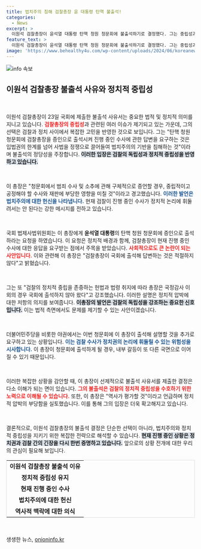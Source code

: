 ```yaml
---
title: 법치주의 침해 검찰총장 윤 대통령 탄핵 불출석!
categories:
  - News
excerpt: >
  이원석 검찰총장이 윤석열 대통령 탄핵 청원 청문회에 불출석하기로 결정했다. 그는 중립성과 법치주의를 강조하며, 현재 진행 중인 수사에 대한 답변은 적절하지 않다고 밝혔다. 이 결정은 청문회와 검찰 내부 갈등 간의 복잡한 역학 관계를 반영하고 있다.
feature_text: >
  이원석 검찰총장이 윤석열 대통령 탄핵 청원 청문회에 불출석하기로 결정했다. 그는 중립성과 법치주의를 강조하며, 현재 진행 중인 수사에 대한 답변은 적절하지 않다고 밝혔다. 이 결정은 청문회와 검찰 내부 갈등 간의 복잡한 역학 관계를 반영하고 있다.
image: 'https://www.behealthy4u.com/wp-content/uploads/2024/06/koreanews.jpg'
---
```


<p><img src="https://www.behealthy4u.com/wp-content/uploads/2024/06/koreanews.jpg" alt="info 속보" /></p>

<h2 data-ke-size="size26">이원석 검찰총장 불출석 사유와 정치적 중립성</h2>

<p data-ke-size="size16">&nbsp;</p>

<p>이원석 검찰총장이 23일 국회에 제출한 불출석 사유서는 중요한 법적 및 정치적 의미를 지니고 있습니다. <b><span style="color: #ee2323;">검찰총장의 중립성</span></b>과 관련된 여러 이슈가 제기되고 있는 가운데, 그의 선택은 검찰과 정치 사이에서 복잡한 고민을 반영한 것으로 보입니다. 그는 "탄핵 청원 청문회에 검찰총장을 증인으로 출석시켜 진행 중인 수사에 관한 답변을 요구하는 것은 입법권의 한계를 넘어 사법을 정쟁으로 끌어들여 법치주의의 기반을 침해하는 것"이라며 불출석의 정당성을 주장합니다. <b><span style="background-color: #21538527;">이러한 입장은 검찰의 독립성과 정치적 중립성을 반영하고 있습니다.</span></b></p>

<p data-ke-size="size16">&nbsp;</p>

<p>이 총장은 "청문회에서 범죄 수사 및 소추에 관해 구체적으로 증언할 경우, 중립적이고 공정해야 할 수사와 재판에 부당한 영향을 미칠 것"이라고 경고했습니다. <b><span style="color: #1a5490;">이러한 발언은 법치주의에 대한 헌신을 나타냅니다.</span></b> 현재 검찰이 진행 중인 수사가 정치적 논리에 휘둘려서는 안 된다는 강한 메시지를 전하고 있습니다. </p>

<p data-ke-size="size16">&nbsp;</p>

<p>국회 법제사법위원회는 이 총장에게 <strong>윤석열 대통령</strong>의 탄핵 청원 청문회에 증인으로 출석하라는 요청을 하였습니다. 이 요청은 정치적 배경과 함께, 검찰총장이 현재 진행 중인 수사에 대한 응답을 요구받는 점에서 주목을 받았습니다. <b><span style="color: #ee2323;">사회적으로도 큰 논란이 되는 사안입니다.</span></b> 이와 관련해 이 총장은 "검찰총장이 국회에 출석해 답변하는 것은 적절하지 않다"고 밝혔습니다. </p>

<p data-ke-size="size16">&nbsp;</p>

<p>그는 또 "검찰의 정치적 중립을 존중하는 헌법과 법령 취지에 따라 총장은 국정감사 이외의 경우 국회에 출석하지 않아 왔다"고 강조했습니다. 이러한 설명은 정치적 압박에 대한 저항의 의지를 보여줍니다. <b><span style="background-color: #21538527;">이총장의 발언은 검찰의 독립성을 강조하는 중요한 신호입니다.</span></b> 이는 법적 측면에서도 문제를 제기할 수 있는 사안이겠습니다. </p>

<p data-ke-size="size16">&nbsp;</p>

<p>더불어민주당을 비롯한 야권에서는 이번 청문회에 이 총장이 출석해 설명할 것을 추가로 요구하고 있는 상황입니다. <b><span style="color: #1a5490;">이는 검찰 수사가 정치권의 논리에 휘둘릴 수 있는 위험성을 시사합니다.</span></b> 이 총장이 청문회에 출석하게 될 경우, 내부 갈등이 또 다른 국면으로 이어질 수 있기 때문입니다.</p>

<p data-ke-size="size16">&nbsp;</p>

<p>이러한 복잡한 상황을 감안할 때, 이 총장이 선제적으로 불출석 사유서를 제출한 결정은 다소 이해가 되는 면이 있습니다. <b><span style="color: #ee2323;">그의 불출석은 검찰의 정치적 중립성을 수호하기 위한 노력으로 이해될 수 있습니다.</span></b> 또한, 이 총장은 "역사가 평가할 것"이라고 언급하며 정치적 압박의 부당함을 실토했습니다. 이를 통해 그의 입장은 더욱 확고해지고 있습니다.</p>

<p data-ke-size="size16">&nbsp;</p>

<p>결론적으로, 이원석 검찰총장의 불출석 결정은 단순한 선택이 아니라, 법치주의와 정치적 중립성을 지키기 위한 복잡한 전략으로 해석할 수 있습니다. <b><span style="background-color: #21538527;">현재 진행 중인 상황은 정치권과 검찰 간의 긴장을 다시 한번 증명하고 있습니다.</span></b> 앞으로의 상황 전개에 대한 우리의 관심이 필요해 보입니다. </p>

<table style="width: 100%; border: 1px solid #ddd;">
  <tr>
    <td style="text-align: center; height: 17px;"><b>이원석 검찰총장 불출석 이유</b></td>
  </tr>
  <tr>
    <td style="text-align: center; height: 17px;"><b>정치적 중립성 유지</b></td>
  </tr>
  <tr>
    <td style="text-align: center; height: 17px;"><b>현재 진행 중인 수사</b></td>
  </tr>
  <tr>
    <td style="text-align: center; height: 17px;"><b>법치주의에 대한 헌신</b></td>
  </tr>
  <tr>
    <td style="text-align: center; height: 17px;"><b>역사적 맥락에 대한 의식</b></td>
  </tr>
</table> 

<p data-ke-size="size16">&nbsp;</p>
생생한 뉴스, <a href="https://onioninfo.kr" rel="dofollow">onioninfo.kr</a>


